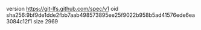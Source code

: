version https://git-lfs.github.com/spec/v1
oid sha256:9bf9de1dde2fbb7aab498573895ee25f9022b958b5ad41576ede6ea3084c12f1
size 2969
